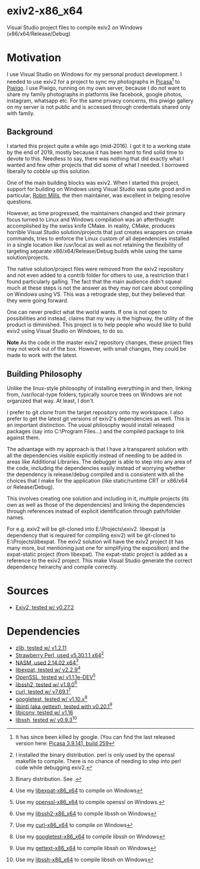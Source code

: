 # exiv2-x86_x64
Visual Studio project files to compile exiv2 on Windows (x86/x64/Release/Debug)

# Motivation #
I use Visual Studio on Windows for my personal product development. I
needed to use exiv2 for a project to sync my photographs in
[Picasa](https://picasa.google.com/)[^1] to
[Piwigo](https://github.com/Piwigo/). I use Piwigo, running on my own
server, because I do not want to share my family photographs in
platforms like facebook, google photos, instagram, whatsapp etc. For
the same privacy concerns, this piwigo gallery on my server is not
public and is accessed through credentials shared only with family.

## Background ##
I started this project quite a while ago (mid-2016). I got it to a
working state by the end of 2019, mostly because it has been hard to
find solid time to devote to this. Needless to say, there was nothing
that did exactly what I wanted and few other projects that did some of
what I needed. I borrowed liberally to cobble up this solution.

One of the main building blocks was exiv2. When I started this
project, support for building on Windows using Visual Studio was quite
good and in particular, [Robin Mills](https://github.com/clanmills),
the then maintainer, was excellent in helping resolve questions.

However, as time progressed, the maintainers changed and their primary
focus turned to Linux and Windows compilation was an afterthought
accomplished by the swiss knife CMake. In reality, CMake, produces
horrible Visual Studio solution/projects that just creates wrappers on
cmake commands, tries to enforce the Linux custom of all dependencies
installed in a single location like /usr/local as well as not
retaining the flexibility of targeting separate x86/x64/Release/Debug
builds while using the same solution/projects.

The native solution/project files were removed from the exiv2
repository and not even added to a contrib folder for others to use, a
restriction that I found particularly galling. The fact that the main
audience didn't squeal much at these steps is not the answer as they
may not care about compiling on Windows using VS. This was a
retrograde step, but they believed that they were going forward.

One can never predict what the world wants. If one is not open to
possibilities and instead, claims that my way is the highway, the
utility of the product is diminished. This project is to help people
who would like to build exiv2 using Visual Studio on Windows, to do
so.

**Note** As the code in the master exiv2 repository changes, these
project files may not work out of the box. However, with small
changes, they could be made to work with the latest.

## Building Philosophy ##
Unlike the linux-style philosophy of installing everything in and then,
linking from, /usr/local-type folders, typically source trees on
Windows are not organized that way. At least, I don't.

I prefer to git clone from the target repository onto my workspace. I
also prefer to get the latest git versions of exiv2's dependencies as
well. This is an important distinction. The usual philosophy would
install released packages (say into C:\Program Files\...) and the
compiled package to link against them.

The advantage with my approach is that I have a transparent solution
with all the dependencies visible explicitly instead of needing to be
added in areas like Additional Libraries. The debugger is able to step
into any area of the code, including the dependencies easily instead
of worrying whether the dependency is release/debug compiled and is
consistent with all the choices that I make for the application (like
static/runtime CRT or x86/x64 or Release/Debug).

This involves creating one solution and including in it, multiple
projects (its own as well as those of the dependencies) and linking
the dependencies through references instead of explicit identification
through path/folder names.

For e.g. exiv2 will be git-cloned into E:\Projects\exiv2. libexpat (a
dependency that is required for compiling exiv2) will be git-cloned to
E:\Projects\libexpat. The exiv2 solution will have the exiv2 project
(it has many more, but mentioning just one for simplifying the
exposition) and the expat-static project (from libexpat). The
expat-static project is added as a reference to the exiv2
project. This make Visual Studio generate the correct dependency
heirarchy and compile correctly.

# Sources #
  * [Exiv2, tested w/ v0.27.2](https://github.com/Exiv2/exiv2)
  
# Dependencies #
  * [zlib, tested w/ v1.2.11](https://github.com/madler/zlib.git)
  * [Strawberry Perl, used v5.30.1.1 x64](strawberryperl.com)[^3]
  * [NASM, used 2.14.02 x64](https://www.nasm.us/)[^4]
  * [libexpat, tested w/ v2.2.9](https://github.com/libexpat/libexpat)[^2]
  * [OpenSSL, tested w/ v1.1.1e-DEV](https://github.com/openssl/openssl)[^6]
  * [libssh2, tested w/ v1.9.0](https://github.com/libssh2/libssh2.git)[^7]
  * [curl, tested w/ v7.69.1](https://github.com/curl/curl.git)[^5]
  * [googletest, tested w/ v1.10.x](https://github.com/google/googletest.git)[^8]
  * [libintl (aka gettext), tested with v0.20.1](git://git.savannah.gnu.org/gettext.git)[^9]
  * [libiconv, tested w/ v1.16](https://github.com/sridharb1/libiconv-x86_x64)
  * [libssh, tested w/ v0.9.3](https://git.libssh.org/projects/libssh.git/)[^10]

[^1]: It has since been killed by google. (You can find the last released version here: [Picasa 3.9.141, build 259](https://1drv.ms/u/s!AuE8ZYzPkfMfiEzdlKtVVjN-MReT)

[^2]: Use my [libexpat-x86_x64](https://github.com/sridharb1/libexpat-x86_x64) to
compile on Windows

[^3]: I installed the binary distribution. perl is only used by the
openssl makefile to compile. There is no chance of needing to step
into perl code while debugging exiv2.

[^4]: Binary distribution. See [^3].

[^5]: Use my [curl-x86_x64](https://github.com/sridharb1/curl-x86_x64.git) to
compile on Windows

[^6]: Use my [openssl-x86_x64](https://github.com/sridharb1/openssl-x86_x64) to compile openssl on Windows.

[^7]: Use my [libssh2-x86_x64](https://github.com/sridharb1/libssh2-x86_x64.git) to compile libssh on Windows

[^8]: Use my [googletest-x86_x64](https://github.com/sridharb1/googletest-x86_x64.git) to compile libssh on Windows

[^9]: Use my [gettext-x86_x64](https://github.com/sridharb1/gettext-x86_x64) to compile libssh on Windows

[^10]: Use my [libssh-x86_x64](https://github.com/sridharb1/libssh-x86_x64.git) to compile libssh on Windows
